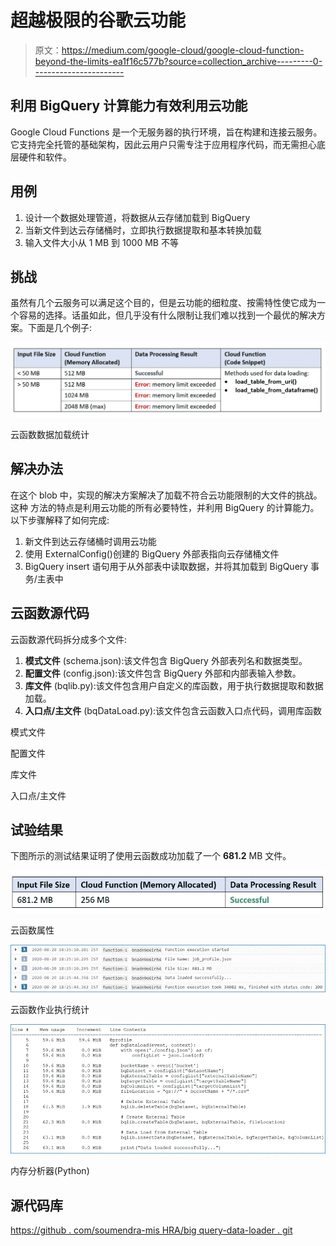 # 超越极限的谷歌云功能

> 原文：<https://medium.com/google-cloud/google-cloud-function-beyond-the-limits-ea1f16c577b?source=collection_archive---------0----------------------->

## 利用 BigQuery 计算能力有效利用云功能

Google Cloud Functions 是一个无服务器的执行环境，旨在构建和连接云服务。它支持完全托管的基础架构，因此云用户只需专注于应用程序代码，而无需担心底层硬件和软件。

## 用例

1.  设计一个数据处理管道，将数据从云存储加载到 BigQuery
2.  当新文件到达云存储桶时，立即执行数据提取和基本转换加载
3.  输入文件大小从 1 MB 到 1000 MB 不等

## 挑战

虽然有几个云服务可以满足这个目的，但是云功能的细粒度、按需特性使它成为一个容易的选择。话虽如此，但几乎没有什么限制让我们难以找到一个最优的解决方案。下面是几个例子:

![](img/4eede95c9309b4e07e905a588a3b6b8d.png)

云函数数据加载统计

## 解决办法

在这个 blob 中，实现的解决方案解决了加载不符合云功能限制的大文件的挑战。这种
方法的特点是利用云功能的所有必要特性，并利用 BigQuery 的计算能力。以下步骤解释了如何完成:

1.  新文件到达云存储桶时调用云功能
2.  使用 ExternalConfig()创建的 BigQuery 外部表指向云存储桶文件
3.  BigQuery insert 语句用于从外部表中读取数据，并将其加载到 BigQuery 事务/主表中

## 云函数源代码

云函数源代码拆分成多个文件:

1.  **模式文件** (schema.json):该文件包含 BigQuery 外部表列名和数据类型。
2.  **配置文件** (config.json):该文件包含 BigQuery 外部和内部表输入参数。
3.  **库文件** (bqlib.py):该文件包含用户自定义的库函数，用于执行数据提取和数据加载。
4.  **入口点/主文件** (bqDataLoad.py):该文件包含云函数入口点代码，调用库函数

模式文件

配置文件

库文件

入口点/主文件

## 试验结果

下图所示的测试结果证明了使用云函数成功加载了一个 **681.2** MB 文件。

![](img/5a8375cf8c635b4424e3b14712140fe8.png)

云函数属性

![](img/10175abd74e2e0d17320a426689ca5ce.png)

云函数作业执行统计

![](img/02eacab5ebb1cd5be4bcbdc17da71521.png)

内存分析器(Python)

## 源代码库

[https://github . com/soumendra-mis HRA/big query-data-loader . git](https://github.com/soumendra-mishra/bigquery-data-loader.git)